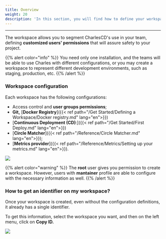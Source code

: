 ```yaml
---
title: Overview
weight: 20
description: 'In this section, you will find how to define your workspace.'
---
```


---

The workspace allows you to segment CharlesCD's use in your team, defining **customized users' permissions** that will assure safety to your project.

{{% alert color="info" %}}
You need only one installation, and the teams will be able to use Charles with different configurations, or you may create a workspace to represent different development environments, such as staging, production, etc.
{{% /alert %}}

### **Workspace configuration**

Each workspace has the following configurations:

* Access control and **user groups permissions**;
* **Git,** [**Docker Registry**]({{< ref path="/Get Started/Defining a Workspace/Docker registry.md" lang="en">}})
* [**Continuous Deployment \(CD\)**:]({{< ref path="/Get Started/First Deploy.md" lang="en">}})
* [**Circle Matcher**]({{< ref path="/Reference/Circle Matcher.md" lang="en">}});
* [**Metrics provider**]({{< ref path="/Reference/Metrics/Setting up your metrics.md" lang="en">}}). 

![](/shared/defining-workspace%20%281%29.png)

{{% alert color="warning" %}}
The **root** user gives you permission to create a workspace. However, users with **mantainer** profile are able to configure with the necessary information as well.
{{% /alert %}}

### **How to get an identifier on my workspace?** 

Once your workspace is created, even without the configuration definitions, it already has a single identifier. 

To get this information, select the workspace you want, and then on the left menu, click on **Copy ID.**

![](/shared/workspace_copyid%20%282%29.gif)

